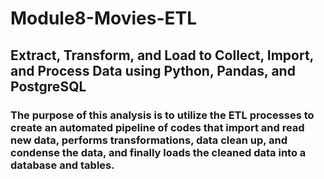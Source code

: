 # **Module8-Movies-ETL**

## **Extract, Transform, and Load to Collect, Import, and Process Data using Python, Pandas, and PostgreSQL**

### The purpose of this analysis is to utilize the ETL processes to create an automated pipeline of codes that import and read new data, performs transformations, data clean up, and condense the data, and finally loads the cleaned data into a database and tables.
